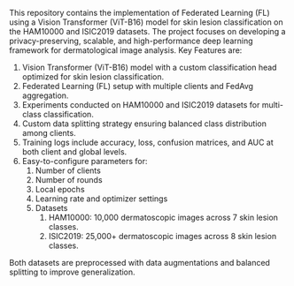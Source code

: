 This repository contains the implementation of Federated Learning (FL) using a Vision Transformer (ViT-B16) model for skin lesion classification on the HAM10000 and ISIC2019 datasets. The project focuses on developing a privacy-preserving, scalable, and high-performance deep learning framework for dermatological image analysis.
Key Features are:
1. Vision Transformer (ViT-B16) model with a custom classification head optimized for skin lesion classification.
2. Federated Learning (FL) setup with multiple clients and FedAvg aggregation.
3. Experiments conducted on HAM10000 and ISIC2019 datasets for multi-class classification.
4. Custom data splitting strategy ensuring balanced class distribution among clients.
5. Training logs include accuracy, loss, confusion matrices, and AUC at both client and global levels.
6. Easy-to-configure parameters for:
      1. Number of clients
      2. Number of rounds
      3. Local epochs
      4. Learning rate and optimizer settings
      5. Datasets
         1. HAM10000: 10,000 dermatoscopic images across 7 skin lesion classes.
         2. ISIC2019: 25,000+ dermatoscopic images across 8 skin lesion classes.

Both datasets are preprocessed with data augmentations and balanced splitting to improve generalization.
